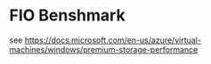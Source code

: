 # FIO Benshmark

see https://docs.microsoft.com/en-us/azure/virtual-machines/windows/premium-storage-performance

